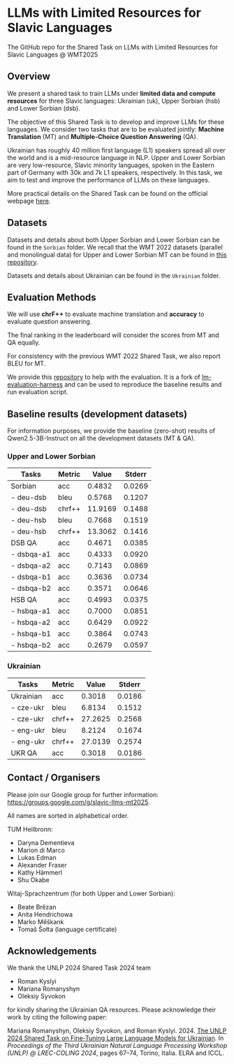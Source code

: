 # LLMs with Limited Resources for Slavic Languages

The GitHub repo for the Shared Task on LLMs with Limited Resources for Slavic Languages @ WMT2025 

## Overview
We present a shared task to train LLMs under **limited data and compute resources** for three Slavic languages: Ukrainian (uk), Upper Sorbian (hsb) and Lower Sorbian (dsb).

The objective of this Shared Task is to develop and improve LLMs for these languages. We consider two tasks that are to be evaluated jointly: **Machine Translation** (MT) and **Multiple-Choice Question Answering** (QA).


Ukrainian has roughly 40 million first language (L1) speakers spread all over the world and is a mid-resource language in NLP.
Upper and Lower Sorbian are very low-resource, Slavic minority languages, spoken in the Eastern part of Germany with 30k and 7k L1 speakers, respectively.
In this task, we aim to test and improve the performance of LLMs on these languages.

More practical details on the Shared Task can be found on the official webpage [here](https://www2.statmt.org/wmt25/limited-resources-slavic-llm.html).


## Datasets
Datasets and details about both Upper Sorbian and Lower Sorbian can be found in the `Sorbian` folder. We recall that the WMT 2022 datasets (parallel and monolingual data) for Upper and Lower Sorbian MT can be found in [this repository](https://github.com/mariondimarco/WMT22_UnsupVeryLowResMT_Data/).

Datasets and details about Ukrainian can be found in the `Ukrainian` folder. 


## Evaluation Methods

We will use **chrF++** to evaluate machine translation and **accuracy** to evaluate question answering.

The final ranking in the leaderboard will consider the scores from MT and QA equally.

For consistency with the previous WMT 2022 Shared Task, we also report BLEU for MT.

We provide this [repository](https://github.com/TUM-NLP/wmt25-lrsl-evaluation) to help with the evaluation. It is a fork of [lm-evaluation-harness](https://github.com/EleutherAI/lm-evaluation-harness) and can be used to reproduce the baseline results and run evaluation script.


## Baseline results (development datasets)
For information purposes, we provide the baseline (zero-shot) results of Qwen2.5-3B-Instruct on all the development datasets (MT & QA). 

### Upper and Lower Sorbian

| Tasks | Metric | Value | Stderr |
| - | - | - | - |
| Sorbian | acc | 0.4832 | 0.0269 |
| - deu-dsb | bleu | 0.5768 | 0.1207 |
| - deu-dsb | chrf++ | 11.9169 | 0.1488 |
| - deu-hsb | bleu | 0.7668 | 0.1519 |
| - deu-hsb | chrf++ | 13.3062 | 0.1416 |
| DSB QA | acc | 0.4671 | 0.0385 |
| - dsbqa-a1 | acc | 0.4333 | 0.0920 |
| - dsbqa-a2 | acc | 0.7143 | 0.0869 |
| - dsbqa-b1 | acc | 0.3636 | 0.0734 |
| - dsbqa-b2 | acc | 0.3571 | 0.0646 |
| HSB QA | acc | 0.4993 | 0.0375 |
| - hsbqa-a1 | acc | 0.7000 | 0.0851 |
| - hsbqa-a2 | acc | 0.6429 | 0.0922 |
| - hsbqa-b1 | acc | 0.3864 | 0.0743 |
| - hsbqa-b2 | acc | 0.2679 | 0.0597 |

### Ukrainian

| Tasks | Metric | Value | Stderr |
| - | - | - | - |
| Ukrainian | acc | 0.3018 | 0.0186 |
| - cze-ukr | bleu | 6.8134 | 0.1512 |
| - cze-ukr | chrf++ | 27.2625 | 0.2568 |
| - eng-ukr | bleu | 8.2124 | 0.1674 |
| - eng-ukr | chrf++ | 27.0139 | 0.2574 |
| UKR QA | acc | 0.3018 | 0.0186 |

## Contact / Organisers
Please join our Google group for further information: https://groups.google.com/g/slavic-llms-mt2025.

All names are sorted in alphabetical order. 

TUM Heilbronn:
- Daryna Dementieva
- Marion di Marco
- Lukas Edman
- Alexander Fraser
- Kathy Hämmerl
- Shu Okabe

Witaj-Sprachzentrum (for both Upper and Lower Sorbian):
- Beate Brězan 
- Anita Hendrichowa 
- Marko Měškank
- Tomaš Šołta (language certificate)

## Acknowledgements
We thank the UNLP 2024 Shared Task 2024 team
- Roman Kyslyi
- Mariana Romanyshyn
- Oleksiy Syvokon

for kindly sharing the Ukrainian QA resources. 
Please acknowledge their work by citing the following paper:

Mariana Romanyshyn, Oleksiy Syvokon, and Roman Kyslyi. 2024. [The UNLP 2024 Shared Task on Fine-Tuning Large Language Models for Ukrainian](https://aclanthology.org/2024.unlp-1.9/). In *Proceedings of the Third Ukrainian Natural Language Processing Workshop (UNLP) @ LREC-COLING 2024*, pages 67–74, Torino, Italia. ELRA and ICCL.
